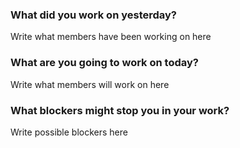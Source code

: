 ### What did you work on yesterday?

Write what members have been working on here

### What are you going to work on today?

Write what members will work on here

### What blockers might stop you in your work?

Write possible blockers here